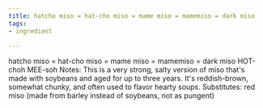 ```yaml
---
title: hatcho miso = hat-cho miso = mame miso = mamemiso = dark miso
tags:
- ingredient

---
```

hatcho miso = hat-cho miso = mame miso = mamemiso = dark miso HOT-choh MEE-soh Notes: This is a very strong, salty version of miso that's made with soybeans and aged for up to three years. It's reddish-brown, somewhat chunky, and often used to flavor hearty soups. Substitutes: red miso (made from barley instead of soybeans, not as pungent)
